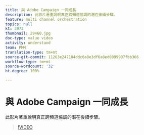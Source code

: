 ```yaml
---
title: 與 Adobe Campaign 一同成長
description: 此影片著重說明真正跨頻道協調的潛在後續步驟。
feature: multi channel orchestration
topics: null
kt: 3973
thumbnail: 29460.jpg
doc-type: value video
activity: understand
team: PMM
translation-type: tm+mt
source-git-commit: 11263e247184ddc6a8e3df6a8ed0899907fbb366
workflow-type: tm+mt
source-wordcount: '32'
ht-degree: 100%

---
```



# 與 Adobe Campaign 一同成長

此影片著重說明真正跨頻道協調的潛在後續步驟。

>[!VIDEO](https://video.tv.adobe.com/v/29460?quality=12)
